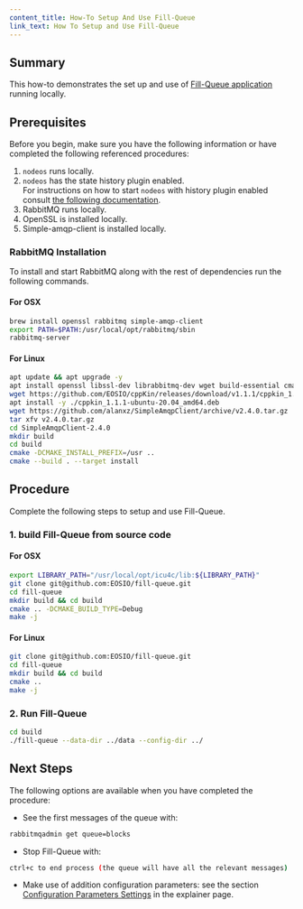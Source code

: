 ```yaml
---
content_title: How-To Setup And Use Fill-Queue
link_text: How To Setup and Use Fill-Queue
---
```


## Summary

This how-to demonstrates the set up and use of [Fill-Queue application](index) running locally.

## Prerequisites

Before you begin, make sure you have the following information or have completed the following referenced procedures:

1. `nodeos` runs locally.
2. `nodeos` has the state history plugin enabled. \
For instructions on how to start `nodeos` with history plugin enabled consult
[the following documentation](https://developers.eos.io/manuals/eos/v2.1/nodeos/plugins/state_history_plugin/index/).
3. RabbitMQ runs locally.
4. OpenSSL is installed locally.
5. Simple-amqp-client is installed locally.

### RabbitMQ Installation

To install and start RabbitMQ along with the rest of dependencies run the following commands.

#### For OSX

```sh
brew install openssl rabbitmq simple-amqp-client
export PATH=$PATH:/usr/local/opt/rabbitmq/sbin
rabbitmq-server
```

#### For Linux

```sh
apt update && apt upgrade -y
apt install openssl libssl-dev librabbitmq-dev wget build-essential cmake libboost-all-dev git autoconf2.13 clang-7 libgmp-dev liblmdb-dev wget curl libcurl4-openssl-dev python3-pkgconfig rabbitmq-server -y Rabbitmq-server
wget https://github.com/EOSIO/cppKin/releases/download/v1.1.1/cppkin_1.1.1-ubuntu-20.04_amd64.deb
apt install -y ./cppkin_1.1.1-ubuntu-20.04_amd64.deb
wget https://github.com/alanxz/SimpleAmqpClient/archive/v2.4.0.tar.gz
tar xfv v2.4.0.tar.gz
cd SimpleAmqpClient-2.4.0
mkdir build
cd build
cmake -DCMAKE_INSTALL_PREFIX=/usr ..
cmake --build . --target install
```

## Procedure

Complete the following steps to setup and use Fill-Queue.

### 1. build Fill-Queue from source code

#### For OSX

```sh
export LIBRARY_PATH="/usr/local/opt/icu4c/lib:${LIBRARY_PATH}"
git clone git@github.com:EOSIO/fill-queue.git
cd fill-queue
mkdir build && cd build
cmake .. -DCMAKE_BUILD_TYPE=Debug
make -j
```

#### For Linux

```sh
git clone git@github.com:EOSIO/fill-queue.git
cd fill-queue
mkdir build && cd build
cmake ..
make -j
```

### 2. Run Fill-Queue

```sh
cd build
./fill-queue --data-dir ../data --config-dir ../
```

## Next Steps

The following options are available when you have completed the procedure:

* See the first messages of the queue with:

```sh
rabbitmqadmin get queue=blocks
```

* Stop Fill-Queue with:

```sh
ctrl+c to end process (the queue will have all the relevant messages)
```

* Make use of addition configuration parameters: see the section [Configuration Parameters Settings](./index#configuration-parameters-settings) in the explainer page.
